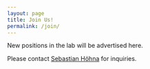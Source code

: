 ```yaml
---
layout: page
title: Join Us!
permalink: /join/
---
```


New positions in the lab will be advertised here.

Please contact [Sebastian Höhna](mailto:hoehna@lmu.de) for inquiries.
